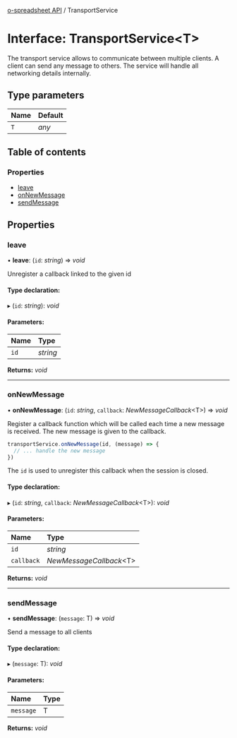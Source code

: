 [o-spreadsheet API](../README.md) / TransportService

# Interface: TransportService<T\>

The transport service allows to communicate between multiple clients.
A client can send any message to others.
The service will handle all networking details internally.

## Type parameters

Name | Default |
:------ | :------ |
`T` | *any* |

## Table of contents

### Properties

- [leave](transportservice.md#leave)
- [onNewMessage](transportservice.md#onnewmessage)
- [sendMessage](transportservice.md#sendmessage)

## Properties

### leave

• **leave**: (`id`: *string*) => *void*

Unregister a callback linked to the given id

#### Type declaration:

▸ (`id`: *string*): *void*

#### Parameters:

Name | Type |
:------ | :------ |
`id` | *string* |

**Returns:** *void*

___

### onNewMessage

• **onNewMessage**: (`id`: *string*, `callback`: *NewMessageCallback*<T\>) => *void*

Register a callback function which will be called each time
a new message is received.
The new message is given to the callback.

```js
transportService.onNewMessage(id, (message) => {
  // ... handle the new message
})
```
The `id` is used to unregister this callback when the session is closed.

#### Type declaration:

▸ (`id`: *string*, `callback`: *NewMessageCallback*<T\>): *void*

#### Parameters:

Name | Type |
:------ | :------ |
`id` | *string* |
`callback` | *NewMessageCallback*<T\> |

**Returns:** *void*

___

### sendMessage

• **sendMessage**: (`message`: T) => *void*

Send a message to all clients

#### Type declaration:

▸ (`message`: T): *void*

#### Parameters:

Name | Type |
:------ | :------ |
`message` | T |

**Returns:** *void*
